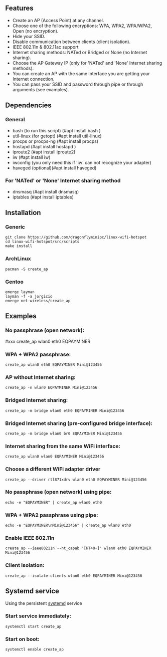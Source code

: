 ## Features
* Create an AP (Access Point) at any channel.
* Choose one of the following encryptions: WPA, WPA2, WPA/WPA2, Open (no encryption).
* Hide your SSID.
* Disable communication between clients (client isolation).
* IEEE 802.11n & 802.11ac support
* Internet sharing methods: NATed or Bridged or None (no Internet sharing).
* Choose the AP Gateway IP (only for 'NATed' and 'None' Internet sharing methods).
* You can create an AP with the same interface you are getting your Internet connection.
* You can pass your SSID and password through pipe or through arguments (see examples).


## Dependencies
### General
* bash (to run this script) (#apt install bash )
* util-linux (for getopt) (#apt install util-linux)
* procps or procps-ng (#apt install procps)
* hostapd (#apt install hostapd )
* iproute2 (#apt install iproute2)
* iw (#apt install iw)
* iwconfig (you only need this if 'iw' can not recognize your adapter)
* haveged (optional)(#apt install haveged)

### For 'NATed' or 'None' Internet sharing method
* dnsmasq (#apt install dnsmasq)
* iptables (#apt install iptables)


## Installation
### Generic
    git clone https://github.com/dragonflyminipc/linux-wifi-hotspot
    cd linux-wifi-hotspot/src/scripts
    make install

### ArchLinux
    pacman -S create_ap

### Gentoo
    emerge layman
    layman -f -a jorgicio
    emerge net-wireless/create_ap

## Examples
### No passphrase (open network):
#xxx   create_ap wlan0 eth0 EQPAYMINER

### WPA + WPA2 passphrase:
    create_ap wlan0 eth0 EQPAYMINER Mini@123456

### AP without Internet sharing:
    create_ap -n wlan0 EQPAYMINER Mini@123456

### Bridged Internet sharing:
    create_ap -m bridge wlan0 eth0 EQPAYMINER Mini@123456

### Bridged Internet sharing (pre-configured bridge interface):
    create_ap -m bridge wlan0 br0 EQPAYMINER Mini@123456

### Internet sharing from the same WiFi interface:
    create_ap wlan0 wlan0 EQPAYMINER Mini@123456

### Choose a different WiFi adapter driver
    create_ap --driver rtl871xdrv wlan0 eth0 EQPAYMINER Mini@123456

### No passphrase (open network) using pipe:
    echo -e "EQPAYMINER" | create_ap wlan0 eth0

### WPA + WPA2 passphrase using pipe:
    echo -e "EQPAYMINER\nMini@123456" | create_ap wlan0 eth0

### Enable IEEE 802.11n
    create_ap --ieee80211n --ht_capab '[HT40+]' wlan0 eth0 EQPAYMINER Mini@123456

### Client Isolation:
    create_ap --isolate-clients wlan0 eth0 EQPAYMINER Mini@123456

## Systemd service
Using the persistent [systemd](https://wiki.archlinux.org/index.php/systemd#Basic_systemctl_usage) service
### Start service immediately:
    systemctl start create_ap

### Start on boot:
    systemctl enable create_ap




